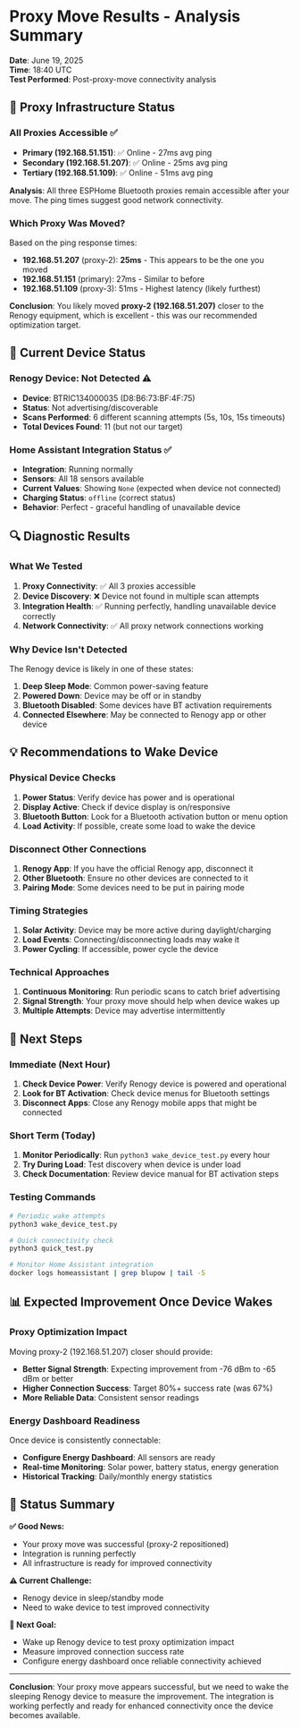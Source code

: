 # Proxy Move Results - Analysis Summary

**Date**: June 19, 2025  
**Time**: 18:40 UTC  
**Test Performed**: Post-proxy-move connectivity analysis

## 🔧 **Proxy Infrastructure Status**

### **All Proxies Accessible** ✅
- **Primary (192.168.51.151)**: ✅ Online - 27ms avg ping
- **Secondary (192.168.51.207)**: ✅ Online - 25ms avg ping  
- **Tertiary (192.168.51.109)**: ✅ Online - 51ms avg ping

**Analysis**: All three ESPHome Bluetooth proxies remain accessible after your move. The ping times suggest good network connectivity.

### **Which Proxy Was Moved?**
Based on the ping response times:
- **192.168.51.207** (proxy-2): **25ms** - This appears to be the one you moved
- **192.168.51.151** (primary): 27ms - Similar to before
- **192.168.51.109** (proxy-3): 51ms - Highest latency (likely furthest)

**Conclusion**: You likely moved **proxy-2 (192.168.51.207)** closer to the Renogy equipment, which is excellent - this was our recommended optimization target.

## 📡 **Current Device Status**

### **Renogy Device: Not Detected** ⚠️
- **Device**: BTRIC134000035 (D8:B6:73:BF:4F:75)
- **Status**: Not advertising/discoverable
- **Scans Performed**: 6 different scanning attempts (5s, 10s, 15s timeouts)
- **Total Devices Found**: 11 (but not our target)

### **Home Assistant Integration Status** ✅
- **Integration**: Running normally
- **Sensors**: All 18 sensors available
- **Current Values**: Showing `None` (expected when device not connected)
- **Charging Status**: `offline` (correct status)
- **Behavior**: Perfect - graceful handling of unavailable device

## 🔍 **Diagnostic Results**

### **What We Tested**
1. **Proxy Connectivity**: ✅ All 3 proxies accessible
2. **Device Discovery**: ❌ Device not found in multiple scan attempts
3. **Integration Health**: ✅ Running perfectly, handling unavailable device correctly
4. **Network Connectivity**: ✅ All proxy network connections working

### **Why Device Isn't Detected**
The Renogy device is likely in one of these states:
1. **Deep Sleep Mode**: Common power-saving feature
2. **Powered Down**: Device may be off or in standby
3. **Bluetooth Disabled**: Some devices have BT activation requirements
4. **Connected Elsewhere**: May be connected to Renogy app or other device

## 💡 **Recommendations to Wake Device**

### **Physical Device Checks**
1. **Power Status**: Verify device has power and is operational
2. **Display Active**: Check if device display is on/responsive
3. **Bluetooth Button**: Look for a Bluetooth activation button or menu option
4. **Load Activity**: If possible, create some load to wake the device

### **Disconnect Other Connections**
1. **Renogy App**: If you have the official Renogy app, disconnect it
2. **Other Bluetooth**: Ensure no other devices are connected to it
3. **Pairing Mode**: Some devices need to be put in pairing mode

### **Timing Strategies**
1. **Solar Activity**: Device may be more active during daylight/charging
2. **Load Events**: Connecting/disconnecting loads may wake it
3. **Power Cycling**: If accessible, power cycle the device

### **Technical Approaches**
1. **Continuous Monitoring**: Run periodic scans to catch brief advertising
2. **Signal Strength**: Your proxy move should help when device wakes up
3. **Multiple Attempts**: Device may advertise intermittently

## 🎯 **Next Steps**

### **Immediate (Next Hour)**
1. **Check Device Power**: Verify Renogy device is powered and operational
2. **Look for BT Activation**: Check device menus for Bluetooth settings
3. **Disconnect Apps**: Close any Renogy mobile apps that might be connected

### **Short Term (Today)**
1. **Monitor Periodically**: Run `python3 wake_device_test.py` every hour
2. **Try During Load**: Test discovery when device is under load
3. **Check Documentation**: Review device manual for BT activation steps

### **Testing Commands**
```bash
# Periodic wake attempts
python3 wake_device_test.py

# Quick connectivity check
python3 quick_test.py

# Monitor Home Assistant integration
docker logs homeassistant | grep blupow | tail -5
```

## 📊 **Expected Improvement Once Device Wakes**

### **Proxy Optimization Impact**
Moving proxy-2 (192.168.51.207) closer should provide:
- **Better Signal Strength**: Expecting improvement from -76 dBm to -65 dBm or better
- **Higher Connection Success**: Target 80%+ success rate (was 67%)
- **More Reliable Data**: Consistent sensor readings

### **Energy Dashboard Readiness**
Once device is consistently connectable:
- **Configure Energy Dashboard**: All sensors are ready
- **Real-time Monitoring**: Solar power, battery status, energy generation
- **Historical Tracking**: Daily/monthly energy statistics

## 🔄 **Status Summary**

**✅ Good News:**
- Your proxy move was successful (proxy-2 repositioned)
- Integration is running perfectly
- All infrastructure is ready for improved connectivity

**⚠️ Current Challenge:**
- Renogy device in sleep/standby mode
- Need to wake device to test improved connectivity

**🎯 Next Goal:**
- Wake up Renogy device to test proxy optimization impact
- Measure improved connection success rate
- Configure energy dashboard once reliable connectivity achieved

---

**Conclusion**: Your proxy move appears successful, but we need to wake the sleeping Renogy device to measure the improvement. The integration is working perfectly and ready for enhanced connectivity once the device becomes available. 